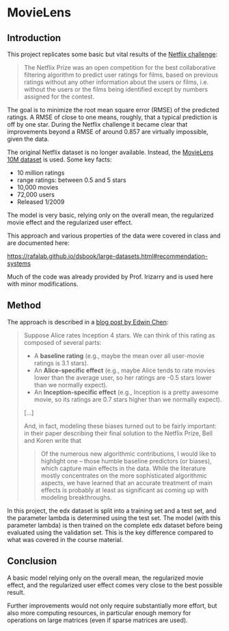 # MovieLens

## Introduction

This project replicates some basic but vital results of the [Netflix challenge](https://en.wikipedia.org/wiki/Netflix_Prize):

> The Netflix Prize was an open competition for the best collaborative filtering algorithm to predict user ratings for films, based on previous ratings without any other information about the users or films, i.e. without the users or the films being identified except by numbers assigned for the contest.

The goal is to minimize the root mean square error (RMSE) of the predicted ratings. A RMSE of close to one means, roughly, that a typical prediction is off by one star. During the Netflix challenge it became clear that improvements beyond a RMSE of around 0.857 are virtually impossible, given the data.

The original Netflix dataset is no longer available. Instead, the [MovieLens 10M dataset](https://grouplens.org/datasets/movielens/10m/) is used. Some key facts:

* 10 million ratings
* range ratings: between 0.5 and 5 stars
* 10,000 movies
* 72,000 users 
* Released 1/2009

The model is very basic, relying only on the overall mean, the regularized movie effect and the regularized user effect.

This approach and various properties of the data were covered in class and are documented here:

<https://rafalab.github.io/dsbook/large-datasets.html#recommendation-systems>

Much of the code was already provided by Prof. Irizarry and is used here with minor modifications.

## Method

The approach is described in a [blog post by Edwin Chen](http://blog.echen.me/2011/10/24/winning-the-netflix-prize-a-summary/):

> Suppose Alice rates Inception 4 stars. We can think of this rating as composed of several parts:
>
> * A __baseline rating__ (e.g., maybe the mean over all user-movie ratings is 3.1 stars).
> * An __Alice-specific effect__ (e.g., maybe Alice tends to rate movies lower than the average user, so her ratings are -0.5 stars lower than we normally expect).
> * An __Inception-specific effect__ (e.g., Inception is a pretty awesome movie, so its ratings are 0.7 stars higher than we normally expect).
>
> [...]
>
> And, in fact, modeling these biases turned out to be fairly important: in their paper describing their final solution to the Netflix Prize, Bell and Koren write that
>
>> Of the numerous new algorithmic contributions, I would like to highlight one – those humble baseline predictors (or biases), which capture main effects in the data. While the literature mostly concentrates on the more sophisticated algorithmic aspects, we have learned that an accurate treatment of main effects is probably at least as significant as coming up with modeling breakthroughs.

In this project, the edx dataset is split into a training set and a 
test set, and the parameter lambda is determined using the test set.
The model (with this parameter lambda) is then trained on the complete edx 
dataset before being evaluated using the validation set. This is the key 
difference compared to what was covered in the course material.

## Conclusion

A basic model relying only on the overall mean, the regularized movie effect, 
and the regularized user effect comes very close to the best possible result. 

Further improvements would not only require substantially more effort, but also 
more computing resources, in particular enough memory for operations on large 
matrices (even if sparse matrices are used). 
